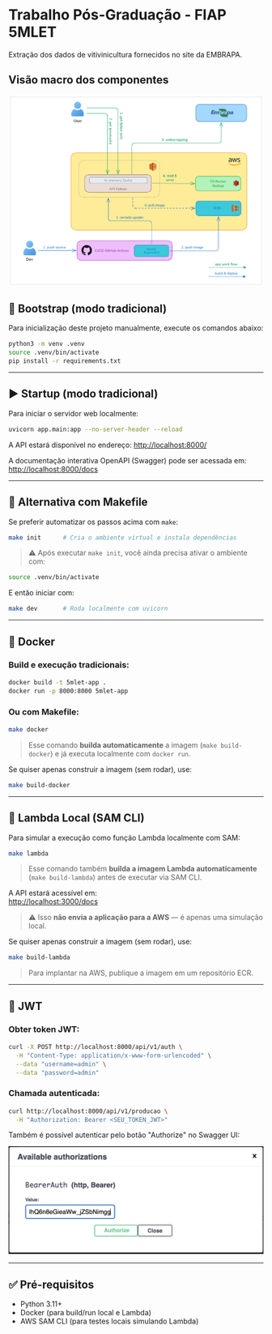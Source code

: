 # Trabalho Pós-Graduação - FIAP 5MLET

Extração dos dados de vitivinicultura fornecidos no site da EMBRAPA.

## Visão macro dos componentes

![Visão Macro](assets/images/overview.png)


## 🔧 Bootstrap (modo tradicional)

Para inicialização deste projeto manualmente, execute os comandos abaixo:

```bash
python3 -m venv .venv
source .venv/bin/activate
pip install -r requirements.txt
```

---

## ▶️ Startup (modo tradicional)

Para iniciar o servidor web localmente:

```bash
uvicorn app.main:app --no-server-header --reload
```

A API estará disponível no endereço: [http://localhost:8000/](http://localhost:8000/)

A documentação interativa OpenAPI (Swagger) pode ser acessada em:  
[http://localhost:8000/docs](http://localhost:8000/docs)

---

## 🐍 Alternativa com Makefile

Se preferir automatizar os passos acima com `make`:

```bash
make init      # Cria o ambiente virtual e instala dependências
```

> ⚠️ Após executar `make init`, você ainda precisa ativar o ambiente com:

```bash
source .venv/bin/activate
```

E então iniciar com:

```bash
make dev       # Roda localmente com uvicorn
```

---

## 🐳 Docker

### Build e execução tradicionais:

```bash
docker build -t 5mlet-app .
docker run -p 8000:8000 5mlet-app
```

### Ou com Makefile:

```bash
make docker
```

> Esse comando **builda automaticamente** a imagem (`make build-docker`) e já executa localmente com `docker run`.

Se quiser apenas construir a imagem (sem rodar), use:

```bash
make build-docker
```

---

## 🧪 Lambda Local (SAM CLI)

Para simular a execução como função Lambda localmente com SAM:

```bash
make lambda
```

> Esse comando também **builda a imagem Lambda automaticamente** (`make build-lambda`) antes de executar via SAM CLI.

A API estará acessível em:  
[http://localhost:3000/docs](http://localhost:3000/docs)

> ⚠️ Isso **não envia a aplicação para a AWS** — é apenas uma simulação local.

Se quiser apenas construir a imagem (sem rodar), use:

```bash
make build-lambda
```

> Para implantar na AWS, publique a imagem em um repositório ECR.

---

## 🔐 JWT

### Obter token JWT:

```bash
curl -X POST http://localhost:8000/api/v1/auth \
  -H "Content-Type: application/x-www-form-urlencoded" \
  --data "username=admin" \
  --data "password=admin"
```

### Chamada autenticada:

```bash
curl http://localhost:8000/api/v1/producao \
  -H "Authorization: Bearer <SEU_TOKEN_JWT>"
```

Também é possível autenticar pelo botão "Authorize" no Swagger UI:

![Swagger Authorize](assets/images/authorize.png)

---

## ✅ Pré-requisitos

- Python 3.11+
- Docker (para build/run local e Lambda)
- AWS SAM CLI (para testes locais simulando Lambda)
